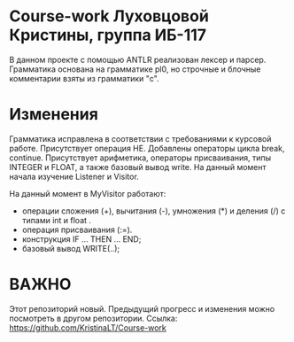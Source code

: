 # Course-work Луховцовой Кристины, группа ИБ-117

В данном проекте  с помощью ANTLR  реализован лексер и парсер. 
Грамматика основана на грамматике pl0, но строчные и блочные комментарии взяты из грамматики "с".

# Изменения
Грамматика исправлена в соответствии с требованиями к курсовой работе.
Присутствует операция НЕ.
Добавлены операторы цикла break, continue.
Присутствует арифметика, операторы присваивания, типы INTEGER и FLOAT, а также базовый вывод write.
На данный момент начала изучение Listener и Visitor.

На данный момент в MyVisitor работают: 
- операции сложения (+), вычитания (-), умножения (*) и деления (/) с типами int и float .
- операция присваивания (:=).
- конструкция IF ... THEN ... END;
- базовый вывод WRITE(..); 

# ВАЖНО
Этот репозиторий новый. Предыдущий прогресс и изменения можно посмотреть в другом репозитории. 
Ссылка: https://github.com/KristinaLT/Course-work
